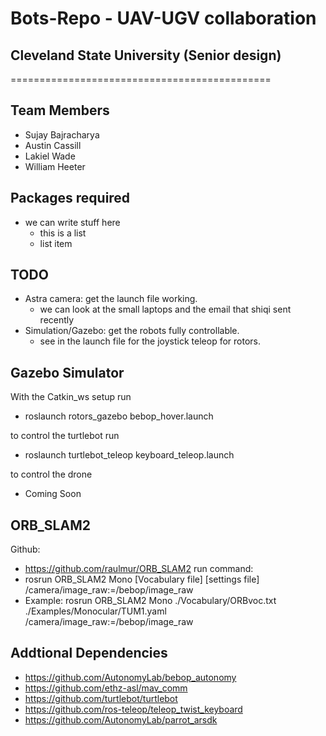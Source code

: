 # Bots-Repo - UAV-UGV collaboration

## Cleveland State University (Senior design)
=============================================
## Team Members
  * Sujay Bajracharya
  * Austin Cassill
  * Lakiel Wade
  * William Heeter

## Packages required
* we can write stuff here
  * this is a list
  * list item
  
## TODO
  * Astra camera: get the launch file working.
    * we can look at the small laptops and the email that shiqi sent recently
  * Simulation/Gazebo: get the robots fully controllable.
    * see in the launch file for the joystick teleop for rotors.
    
## Gazebo Simulator 
  With the Catkin_ws setup run 
   * roslaunch rotors_gazebo bebop_hover.launch
  
  to control the turtlebot run
   * roslaunch turtlebot_teleop  keyboard_teleop.launch
   
  to control the drone 
  * Coming Soon

## ORB_SLAM2
Github:
 * https://github.com/raulmur/ORB_SLAM2
run command:
 * rosrun ORB_SLAM2 Mono [Vocabulary file] [settings file] /camera/image_raw:=/bebop/image_raw
 * Example: rosrun ORB_SLAM2 Mono ./Vocabulary/ORBvoc.txt ./Examples/Monocular/TUM1.yaml /camera/image_raw:=/bebop/image_raw

## Addtional Dependencies
 * https://github.com/AutonomyLab/bebop_autonomy
 * https://github.com/ethz-asl/mav_comm
 * https://github.com/turtlebot/turtlebot
 * https://github.com/ros-teleop/teleop_twist_keyboard
 * https://github.com/AutonomyLab/parrot_arsdk
